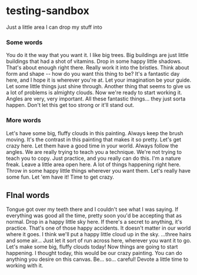 # testing-sandbox
Just a little area I can drop my stuff into


### Some words  
You do it the way that you want it. I like big trees. Big buildings are just little buildings that had a shot of vitamins. Drop in some happy little shadows. That's about enough right there. Really work it into the bristles. Think about form and shape -- how do you want this thing to be? It's a fantastic day here, and I hope it is wherever you're at. Let your imagination be your guide. Let some little things just shine through. Another thing that seems to give us a lot of problems is almighty clouds. Now we're ready to start working it. Angles are very, very important. All these fantastic things... they just sorta happen. Don't let this get too strong or it'll stand out.

### More words  
Let's have some big, fluffy clouds in this painting. Always keep the brush moving. It's the contrast in this painting that makes it so pretty. Let's get crazy here. Let them have a good time in your world. Always follow the angles. We are really trying to teach you a technique. We're not trying to teach you to copy. Just practice, and you really can do this. I'm a nature freak. Leave a little area open here. A lot of things happening right here. Throw in some happy little things wherever you want them. Let's really have some fun. Let 'em have it! Time to get crazy.

## FInal words  
Tongue got over my teeth there and I couldn't see what I was saying. If everything was good all the time, pretty soon you'd be accepting that as normal. Drop in a happy little sky here. If there's a secret to anything, it's practice. That's one of those happy accidents. It doesn't matter in our world where it goes. I think we'll put a happy little cloud up in the sky. ...three hairs and some air... Just let it sort of run across here, wherever you want it to go. Let's make some big, fluffy clouds today! Now things are going to start happening. I thought today, this would be our crazy painting. You can do anything you desire on this canvas. Be... so... careful! Devote a little time to working with it.
